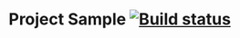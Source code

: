 # Project Sample [![Build status](https://ci.appveyor.com/api/projects/status/g26ehc6ywx5id9od/branch/master?svg=true)](https://ci.appveyor.com/project/AleksandrMuzhev/dz-apici-2-1/branch/master)